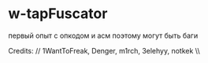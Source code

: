 # w-tapFuscator

первый опыт с опкодом и асм поэтому могут быть баги

Credits:
//
1WantToFreak,
Denger,
m1rch,
3elehyy,
notkek
\\\



